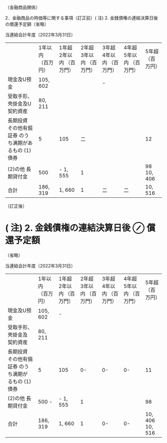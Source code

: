 （金融商品関係）  

2．金融商品の時価等に関する事項（訂正前）( 注) 2. 金銭債権の連結決算日後の償還予定額（省略）  

当連結会計年度（2022年3月31日）  


<html><body><table><tr><td></td><td>1年以内 （百万円）</td><td>1年超 2年以内 （百万門）</td><td>2年超 3年以内 （百万門）</td><td>3年超 4年以内 （百万門）</td><td>4年超 5年以内 （百万門）</td><td>5年超 （百万円）</td></tr><tr><td>現金及U预金</td><td>105, 602</td><td></td><td></td><td>-</td><td></td><td></td></tr><tr><td>受取手形、 壳掛金及U 契約資産</td><td>80, 211</td><td></td><td></td><td></td><td></td><td></td></tr><tr><td>長期投資 その他有倔証券 のうち满期があ るもの (1)債券</td><td>5</td><td>105</td><td>二</td><td></td><td></td><td>12</td></tr><tr><td>(2)の他 長期貸付金</td><td>500</td><td>- 1, 555</td><td>1</td><td></td><td></td><td>98 10, 406</td></tr><tr><td>合計</td><td>186, 319</td><td>1, 660</td><td>1</td><td>二</td><td>二</td><td>10, 516</td></tr></table></body></html>  

（訂正後）  

# ( 注) 2. 金銭債権の連結決算日後 $\oslash$ 償還予定額  

（省略）  

当連結会計年度（2022年3月31日）  


<html><body><table><tr><td></td><td>1年以内 （百万円）</td><td>1年超 2年以内 （百万門）</td><td>2年超 3年以内 （百万門）</td><td>3年超 4年以内 （百万門）</td><td>4年超 5年以内 （百万門）</td><td>5年超 （百万円）</td></tr><tr><td>現金及U预金</td><td>105, 602</td><td>-</td><td></td><td></td><td></td><td></td></tr><tr><td>受取手形、 壳掛金及 契約資産</td><td>80, 211</td><td></td><td></td><td></td><td></td><td></td></tr><tr><td>長期投資 その他有倆証券 のうち满期が るもの (1)債券</td><td>5</td><td>105</td><td>0-</td><td>0-</td><td>0-</td><td>11</td></tr><tr><td>(2)の他 長期貸付金</td><td>500 -</td><td>- 1, 555</td><td>1</td><td></td><td></td><td>98</td></tr><tr><td>合計</td><td>186, 319</td><td>1, 660</td><td>1</td><td>0-</td><td>0-</td><td>10, 406 10, 516</td></tr></table></body></html>  